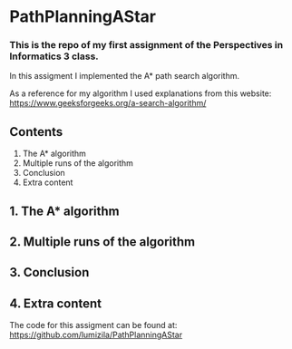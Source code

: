 # PathPlanningAStar

### This is the repo of my first assignment of the Perspectives in Informatics 3 class.

In this assigment I implemented the A* path search algorithm. 

As a reference for my algorithm I used explanations from this website: https://www.geeksforgeeks.org/a-search-algorithm/

## Contents

1. The A* algorithm
2. Multiple runs of the algorithm
3. Conclusion
4. Extra content

## 1. The A* algorithm
## 2. Multiple runs of the algorithm
## 3. Conclusion

## 4. Extra content

The code for this assigment can be found at: https://github.com/lumizila/PathPlanningAStar
